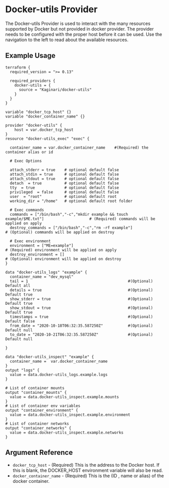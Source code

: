 # Docker-utils Provider

The Docker-utils Provider is used to interact with the many resources
supported by Docker but not provided in docker provider. The provider needs
to be configured with the proper host before it can be used. Use the
navigation to the left to read about the available resources.

## Example Usage

```hcl
terraform {
  required_version = ">= 0.13"

  required_providers {
    docker-utils = {
      source = "Kaginari/docker-utils"
    }
  }
}

variable "docker_tcp_host" {}
variable "docker_container_name" {}

provider "docker-utils" {
    host = var.docker_tcp_host
}
resource "docker-utils_exec" "exec" {

  container_name = var.docker_container_name    #(Required) the container alias or id

  # Exec Options

  attach_stderr = true    # optional default false
  attach_stdin = true     # optional default false
  attach_stdout = true    # optional default false
  detach  = true          # optional default false
  tty  = true             # optional default false
  privileged  = false     # optional default false
  user  = "root"          # optional default root
  working_dir = "/home"   # optional default root folder

  # Exec commands
  commands = ["/bin/bash","-c","mkdir example && touch example/$ME.txt"]                    # (Required) commands will be applied on apply
  destroy_commands = ["/bin/bash","-c","rm -rf example"]                                    # (Optional) commands will be applied on destroy

  # Exec environment
  environment = ["ME=example"]                                                              # (Required) environment will be applied on apply
  destroy_environment = []                                                                  # (Optional) environment will be applied on destroy
}

data "docker-utils_logs" "example" {
  container_name = "dev_mysql"
  tail = 1                                            #(Optional) Default all
  details = true                                      #(Optional) Default true
  show_stderr = true                                  #(Optional) Default true
  show_stdout = true                                  #(Optional) Default true
  timestamps = true                                   #(Optional) Default false
  from_date = "2020-10-18T06:32:35.587250Z"           #(Optional) Default null
  to_date = "2020-10-21T06:32:35.587250Z"             #(Optional) Default null

}

data "docker-utils_inspect" "example" {
  container_name =  var.docker_container_name
}
output "logs" {
  value = data.docker-utils_logs.example.logs
}

# List of container mounts
output "container_mounts" {
  value = data.docker-utils_inspect.example.mounts
}
# List of container env variables
output "container_environment" {
  value = data.docker-utils_inspect.example.environment
}
# List of container networks
output "container_networks" {
  value = data.docker-utils_inspect.example.networks
}
```

## Argument Reference

* `docker_tcp_host` - (Required) This is the address to the Docker host. If this is blank, the DOCKER_HOST environment variable will also be read.
* `docker_container_name` - (Required) This is the (ID , name or alias) of the docker container.
